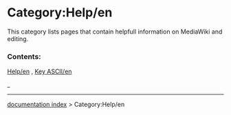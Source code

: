 # Category:Help/en
This category lists pages that contain helpfull information on MediaWiki and editing.

### Contents:

[Help/en](Help/en.md) , [Key ASCII/en](Key_ASCII/en.md)

_

---
[documentation index](../README.md) > Category:Help/en
